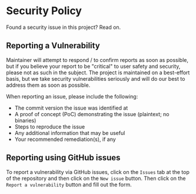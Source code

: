 # Security Policy

Found a security issue in this project? Read on.

## Reporting a Vulnerability

Maintainer will attempt to respond / to confirm reports as soon as possible, but if you believe your report to be
"critical" to user safety and security, please not as such in the subject. The project is maintained on a best-effort
basis, but we take security vulnerabilities seriously and will do our best to address them as soon as possible.

When reporting an issue, please include the following:

* The commit version the issue was identified at
* A proof of concept (PoC) demonstrating the issue (plaintext; no binaries)
* Steps to reproduce the issue
* Any additional information that may be useful
* Your recommended remediation(s), if any

## Reporting using GitHub issues

To report a vulnerability via GitHub issues, click on the `Issues` tab at the top of the repository and then click
on the `New issue` button. Then click on the `Report a vulnerability` button and fill out the form.
